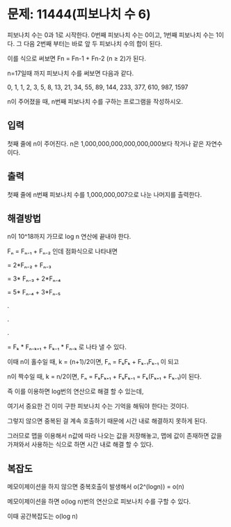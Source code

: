 # 문제: 11444(피보나치 수 6)

피보나치 수는 0과 1로 시작한다. 0번째 피보나치 수는 0이고, 1번째 피보나치 수는 1이다. 그 다음 2번째 부터는 바로 앞 두 피보나치 수의 합이 된다.

이를 식으로 써보면 Fn = Fn-1 + Fn-2 (n ≥ 2)가 된다.

n=17일때 까지 피보나치 수를 써보면 다음과 같다.

0, 1, 1, 2, 3, 5, 8, 13, 21, 34, 55, 89, 144, 233, 377, 610, 987, 1597

n이 주어졌을 때, n번째 피보나치 수를 구하는 프로그램을 작성하시오.

## 입력

첫째 줄에 n이 주어진다. n은 1,000,000,000,000,000,000보다 작거나 같은 자연수이다.

## 출력

첫째 줄에 n번째 피보나치 수를 1,000,000,007으로 나눈 나머지를 출력한다.

## 해결방법

n이 10^18까지 가므로 log n 연산에 끝내야 한다.

Fₙ = Fₙ₋₁  + Fₙ₋₂ 인데 점화식으로 나타내면

= 2*Fₙ₋₂  + Fₙ₋₃ 

= 3* Fₙ₋₃ + 2*Fₙ₋₄   

= 5* Fₙ₋₄ + 3*Fₙ₋₅ 

.

.

.

= Fₖ * Fₙ₋ₖ₊₁ + Fₖ₋₁ * Fₙ₋ₖ 로 나타 낼 수 있다.

이때 n이 홀수일 때, k = (n+1)/2이면,  Fₙ = FₖFₖ + Fₖ₋₁Fₖ₋₁ 이 되고

n이 짝수일 때, k = n/2이면, Fₙ = FₖFₖ₊₁ + FₖFₖ₋₁  = Fₖ(Fₖ₊₁ + Fₖ₋₁)이 된다.

즉 이를 이용하면 log번의 연산으로 해결 할 수 있는데,

여기서 중요한 건 이미 구한 피보나치 수는 기억을 해둬야 한다는 것이다.

그렇지 않으면 중복된 걸 계속 호출하기 때문에 시간 내로 해결하지 못하게 된다.

그러므로 맵을 이용해서 n값에 따라 나오는 값을 저장해놓고, 맵에 값이 존재하면 값을 가져와서 사용하는 식으로 하면 시간 내로 해결 할 수 있다.

## 복잡도

메모이제이션을 하지 않으면 중복호출이 발생해서 o(2^(logn)) = o(n)

메모이제이션을 하면 o(log n)번의 연산으로 피보나치 수를 구할 수 있다.

이때 공간복잡도는 o(log n)
